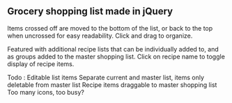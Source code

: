 ## Grocery shopping list made in jQuery

Items crossed off are moved to the bottom of the list, or back to the top when uncrossed for easy readability. Click and drag to organize.

Featured with additional recipe lists that can be individually added to, and as groups added to the master shopping list. Click on recipe name to toggle display of recipe items. 

Todo : 
Editable list items
Separate current and master list, items only deletable from master list
Recipe items draggable to master shopping list
Too many icons, too busy?